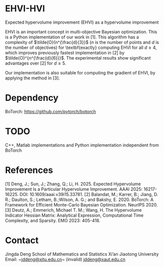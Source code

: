 # EHVI-HVI
Expected hypervolume improvement (EHVI) as a hypervolume improvement

EHVI is an important concept in multi-objective Bayesian optimization. This is a Python implementation of our work in [1]. This algorithm has a complexity of $\tilde{O}(n^{\frac{d}{3}}$ ($n$ is the number of points and $d$ is the number of objectives) for \textbf{exactly} computing EHVI for all $d\ge4$, which improves previously fastest implementation in [2] by $\tilde{O}^{n^{\frac{d}{6}}}$. The experimental results show significant advantages over [2] for $d\ge5$. 

Our implementation is also suitable for computing the gradient of EHVI, by applying the method in [3].

# Dependency
BoTorch: https://github.com/pytorch/botorch

# TODO
C++, Matlab implementations and Python implementation independent from BoTorch

# References
[1] Deng, J.; Sun, J.; Zhang, Q.; Li, H. 2025. Expected Hypervolume Improvement Is a Particular Hypervolume Improvement. AAAI 2025: 16217-16225. DOI: 10.1609/aaai.v39i15.33781.
[2] Balandat, M.; Karrer, B.; Jiang, D. R.; Daulton, S.; Letham, B.;Wilson, A. G.; and Bakshy, E. 2020. BoTorch: A Framework for Efficient Monte-Carlo Bayesian Optimization. NeurIPS 2020.
[3] Deutz, A.; Emmerich, Michael T. M.; Wang, H. The Hypervolume Indicator Hessian Matrix: Analytical Expression, Computational Time Complexity, and Sparsity. EMO 2023: 405-418.

# Contact
Jingda Deng
School of Mathematics and Statistics
Xi’an Jiaotong University
Email: ~jddeng@xjtu.edu.cn~ (invalid)
jddeng@xaut.edu.cn
